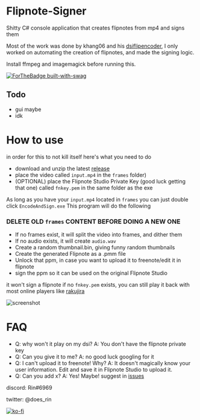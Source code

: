 # Flipnote-Signer
Shitty C# console application that creates flipnotes from mp4 and signs them

Most of the work was done by khang06 and his [dsiflipencoder](https://github.com/khang06/dsiflipencode), I only worked on automating the creation of flipnotes, and made the signing logic.

Install ffmpeg and imagemagick before running this.

[![ForTheBadge built-with-swag](http://ForTheBadge.com/images/badges/built-with-swag.svg)](https://github.com/RinLovesYou) 

## Todo
* gui maybe
* idk

# How to use
in order for this to not kill itself here's what you need to do

* download and unzip the latest [release](https://github.com/RinLovesYou/Flipnote-Signer/releases) 
* place the video called `input.mp4` in the `frames` folder)
* (OPTIONAL) place the Flipnote Studio Private Key (good luck getting that one) called `fnkey.pem` in the same folder as the exe

As long as you have your `input.mp4` located in `frames` you can just double click `EncodeAndSign.exe`
This program will do the following

### DELETE OLD `frames` CONTENT BEFORE DOING A NEW ONE

* If no frames exist, it will split the video into frames, and dither them
* If no audio exists, it will create `audio.wav`
* Create a random thumbnail.bin, giving funny random thumbnails
* Create the generated Flipnote as a .pmm file
* Unlock that ppm, in case you want to upload it to freenote/edit it in flipnote
* sign the ppm so it can be used on the original Flipnote Studio

it won't sign a flipnote if no `fnkey.pem` exists, you can still play it back with most online players like [rakujira](https://flipnote.rakujira.jp)

![screenshot](https://media.discordapp.net/attachments/738116823035150356/812439551930007582/unknown.png)

# FAQ
* Q: why won't it play on my dsi? A: You don't have the flipnote private key
* Q: Can you give it to me? A: no good luck googling for it
* Q: I can't upload it to freenote! Why? A: It doesn't magically know your user information. Edit and save it in Flipnote Studio to upload it.
* Q: Can you add x? A: Yes! Maybe! suggest in [issues](https://github.com/RinLovesYou/Flipnote-Signer/issues)

discord: Rin#6969

twitter: @does_rin

[![ko-fi](https://www.ko-fi.com/img/githubbutton_sm.svg)](https://ko-fi.com/K3K61YCS7)

